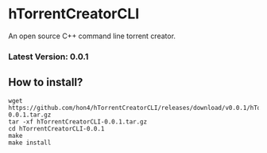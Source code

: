 # hTorrentCreatorCLI
An open source C++ command line torrent creator.

### Latest Version: 0.0.1

## How to install?
```
wget https://github.com/hon4/hTorrentCreatorCLI/releases/download/v0.0.1/hTorrentCreatorCLI-0.0.1.tar.gz
tar -xf hTorrentCreatorCLI-0.0.1.tar.gz
cd hTorrentCreatorCLI-0.0.1
make
make install
```
